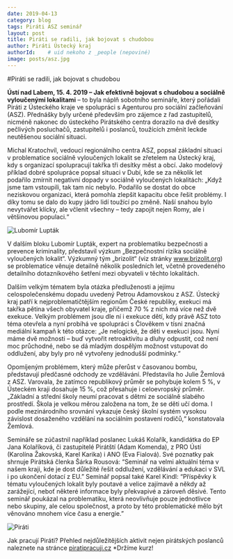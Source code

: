 ```yaml
---
date: 2019-04-13
category: blog
tags: Piráti ASZ seminář
layout: post
title: Piráti se radili, jak bojovat s chudobou
author: Piráti Ústecký kraj
authorId:    # uid nekoho z _people (nepoviné)
image: posts/asz.jpg
---
```



#Piráti se radili, jak bojovat s chudobou

**Ústí nad Labem, 15. 4. 2019 – Jak efektivně bojovat s chudobou a sociálně vyloučenými lokalitami** – to byla náplň sobotního semináře, který pořádali Piráti z Ústeckého kraje ve spolupráci s Agenturou pro sociální začleňování (ASZ). Přednášky byly určené především pro zájemce z řad zastupitelů, nicméně nakonec do ústeckého Pirátského centra dorazilo na dvě desítky pečlivých posluchačů, zastupitelů i poslanců, toužících změnit leckde neutěšenou sociální situaci.

Michal Kratochvíl, vedoucí regionálního centra ASZ, popsal základní situaci v problematice sociálně vyloučených lokalit se zřetelem na Ústecký kraj, kdy s organizací spolupracují takřka tři desítky měst a obcí. Jako modelový příklad dobré spolupráce popsal situaci v Dubí, kde se za několik let podařilo zmírnit negativní dopady v sociálně vyloučených lokalitách: „Když jsme tam vstoupili, tak tam nic nebylo. Podařilo se dostat do obce neziskovou organizaci, která pomohla zlepšit kapacitu obce řešit problémy. I díky tomu se dalo do kupy jádro lidí toužící po změně. Naší snahou bylo nevytvářet klícky, ale včlenit všechny – tedy zapojit nejen Romy, ale i většinovou populaci.“

![Lubomír Lupták](https://ustecky.pirati.cz/assets/img/posts/asz1.jpg)

V dalším bloku Lubomír Lupták, expert na problematiku bezpečnosti a prevence kriminality, představil výzkum „Bezpečnostní rizika sociálně vyloučených lokalit“. Výzkumný tým „brizolit“ (viz stránky www.brizolit.org) se problematice věnuje detailně několik posledních let, včetně provedeného detailního dotazníkového šetření mezi obyvateli v těchto lokalitách.

Dalším velkým tématem byla otázka předluženosti a jejímu celospolečenskému dopadu uvedený Petrou Adamovskou z ASZ. Ústecký kraj patří k nejproblematičtějším regionům České republiky, exekuci má takřka pětina všech obyvatel kraje, přičemž 70 % z nich má více než dvě exekuce. Velkým problémem jsou dle ní i exekuce dětí, kdy právě ASZ toto téma otevřela a nyní probíhá ve spolupráci s Člověkem v tísni značná mediální kampaň k této otázce: „Je nelogické, že děti v exekuci jsou. Nyní máme dvě možnosti – buď vytvořit retroaktivitu a dluhy odpustit, což není moc průchodné, nebo se dá mladým dospělým možnost vstupovat do oddlužení, aby byly pro ně vytvořeny jednodušší podmínky.“

Opomíjeným problémem, který může přerůst v časovanou bombu, představují předčasné odchody ze vzdělávání. Představila ho Julie Žemlová z ASZ. Varovala, že zatímco republikový průměr se pohybuje kolem 5 %, v Ústeckém kraji dosahuje 15 %, což přesahuje i celoevropský průměr. „Základní a střední školy neumí pracovat s dětmi ze sociálně slabého prostředí. Škola je velkou měrou založena na tom, že se děti učí doma. I podle mezinárodního srovnání vykazuje český školní systém vysokou závislost dosaženého vzdělání na sociálním postavení rodičů,“ konstatovala Žemlová.

Semináře se zúčastnil například poslanec Lukáš Kolařík, kandidátka do EP Jana Kolaříková, či zastupitelé Pirátští (Adam Komenda), z PRO Ústí (Karolína Žakovská, Karel Karika) i ANO (Eva Fialová). Své poznatky pak shrnuje Pirátská členka Šárka Rousová: “Seminář na velmi aktuální téma v našem kraji, kde je dost důležité řešit oddlužení, vzdělávání a edukaci v SVL i po ukončení dotací z EU.” Seminář popsal také Karel Kindl: “Příspěvky k tématu vyloučených lokalit byly poutavé a velice zajímavě a někdy až zarážející, neboť některé informace byly překvapivé a zároveň děsivé. Tento seminář poukázal na problematiku, která neovlivňuje pouze jednotlivce nebo skupiny, ale celou společnost, a proto by této problematické mělo být věnováno mnohem více času a energie.”

![Piráti](https://ustecky.pirati.cz/assets/img/posts/asz2.jpg)

Jak pracují Piráti?
Přehled nejdůležitějších aktivit nejen pirátských poslanců naleznete na stránce [piratipracuji.cz](http://piratipracuji.cz)
*Držíme kurz!
